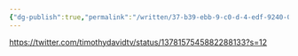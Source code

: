 ```yaml
---
{"dg-publish":true,"permalink":"/written/37-b39-ebb-9-c0-d-4-edf-9240-0-abc-2-a49-c54-f/","dgHomeLink":true,"dgPassFrontmatter":false}
---
```


https://twitter.com/timothydavidtv/status/1378157545882288133?s=12